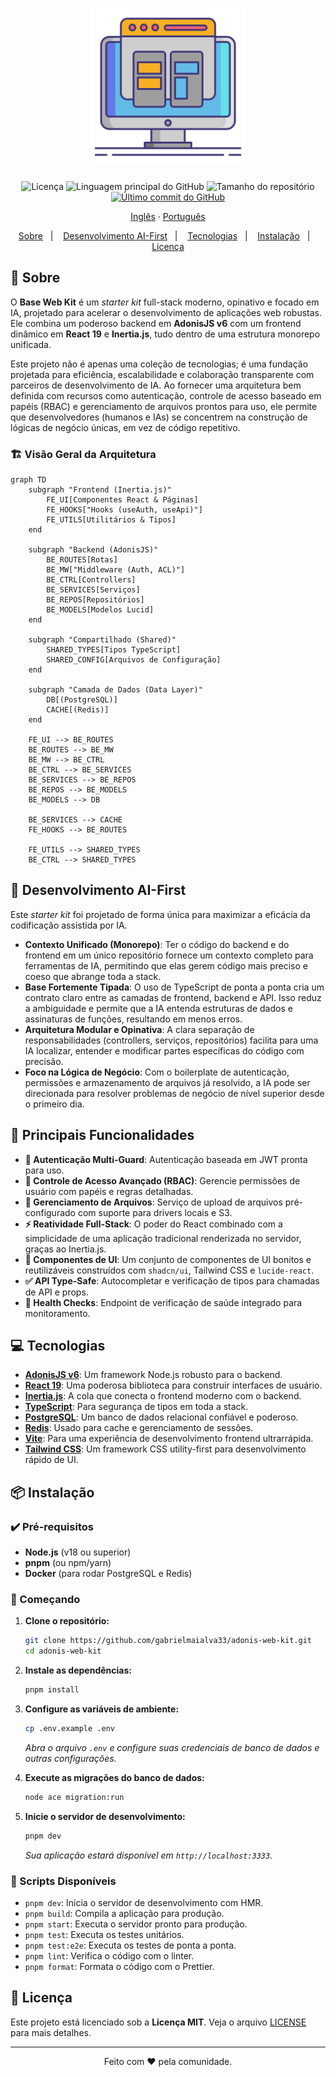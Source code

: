 <h1 align="center">
  <img src=".github/assets/ui-design.png" height="250" alt="Base Web Kit">
</h1>

<p align="center">
  <img src="https://img.shields.io/github/license/gabrielmaialva33/adonis-web-kit?color=00b8d3&style=flat-square" alt="Licença" />
  <img src="https://img.shields.io/github/languages/top/gabrielmaialva33/adonis-web-kit?style=flat-square" alt="Linguagem principal do GitHub" >
  <img src="https://img.shields.io/github/repo-size/gabrielmaialva33/adonis-web-kit?style=flat-square" alt="Tamanho do repositório" >
  <a href="https://github.com/gabrielmaialva33/adonis-web-kit/commits/main">
    <img src="https://img.shields.io/github/last-commit/gabrielmaialva33/adonis-web-kit?style=flat-square" alt="Último commit do GitHub" >
  </a>
</p>

<p align="center">
    <a href="README.md">Inglês</a>
    ·
    <a href="README-pt.md">Português</a>
</p>

<p align="center">
  <a href="#bookmark-sobre">Sobre</a>&nbsp;&nbsp;&nbsp;|&nbsp;&nbsp;&nbsp;
  <a href="#rocket-desenvolvimento-ai-first">Desenvolvimento AI-First</a>&nbsp;&nbsp;&nbsp;|&nbsp;&nbsp;&nbsp;
  <a href="#computer-tecnologias">Tecnologias</a>&nbsp;&nbsp;&nbsp;|&nbsp;&nbsp;&nbsp;
  <a href="#package-instalação">Instalação</a>&nbsp;&nbsp;&nbsp;|&nbsp;&nbsp;&nbsp;
  <a href="#memo-licença">Licença</a>
</p>

## :bookmark: Sobre

O **Base Web Kit** é um _starter kit_ full-stack moderno, opinativo e focado em IA, projetado para acelerar o
desenvolvimento de aplicações web robustas. Ele combina um poderoso backend em **AdonisJS v6** com um frontend dinâmico
em **React 19** e **Inertia.js**, tudo dentro de uma estrutura monorepo unificada.

Este projeto não é apenas uma coleção de tecnologias; é uma fundação projetada para eficiência, escalabilidade e
colaboração transparente com parceiros de desenvolvimento de IA. Ao fornecer uma arquitetura bem definida com recursos
como autenticação, controle de acesso baseado em papéis (RBAC) e gerenciamento de arquivos prontos para uso, ele permite
que desenvolvedores (humanos e IAs) se concentrem na construção de lógicas de negócio únicas, em vez de código
repetitivo.

### 🏗️ Visão Geral da Arquitetura

```mermaid
graph TD
    subgraph "Frontend (Inertia.js)"
        FE_UI[Componentes React & Páginas]
        FE_HOOKS["Hooks (useAuth, useApi)"]
        FE_UTILS[Utilitários & Tipos]
    end

    subgraph "Backend (AdonisJS)"
        BE_ROUTES[Rotas]
        BE_MW["Middleware (Auth, ACL)"]
        BE_CTRL[Controllers]
        BE_SERVICES[Serviços]
        BE_REPOS[Repositórios]
        BE_MODELS[Modelos Lucid]
    end

    subgraph "Compartilhado (Shared)"
        SHARED_TYPES[Tipos TypeScript]
        SHARED_CONFIG[Arquivos de Configuração]
    end

    subgraph "Camada de Dados (Data Layer)"
        DB[(PostgreSQL)]
        CACHE[(Redis)]
    end

    FE_UI --> BE_ROUTES
    BE_ROUTES --> BE_MW
    BE_MW --> BE_CTRL
    BE_CTRL --> BE_SERVICES
    BE_SERVICES --> BE_REPOS
    BE_REPOS --> BE_MODELS
    BE_MODELS --> DB

    BE_SERVICES --> CACHE
    FE_HOOKS --> BE_ROUTES

    FE_UTILS --> SHARED_TYPES
    BE_CTRL --> SHARED_TYPES
```

## :rocket: Desenvolvimento AI-First

Este _starter kit_ foi projetado de forma única para maximizar a eficácia da codificação assistida por IA.

- **Contexto Unificado (Monorepo)**: Ter o código do backend e do frontend em um único repositório fornece um contexto
  completo para ferramentas de IA, permitindo que elas gerem código mais preciso e coeso que abrange toda a stack.
- **Base Fortemente Tipada**: O uso de TypeScript de ponta a ponta cria um contrato claro entre as camadas de frontend,
  backend e API. Isso reduz a ambiguidade e permite que a IA entenda estruturas de dados e assinaturas de funções,
  resultando em menos erros.
- **Arquitetura Modular e Opinativa**: A clara separação de responsabilidades (controllers, serviços, repositórios)
  facilita para uma IA localizar, entender e modificar partes específicas do código com precisão.
- **Foco na Lógica de Negócio**: Com o boilerplate de autenticação, permissões e armazenamento de arquivos já resolvido,
  a IA pode ser direcionada para resolver problemas de negócio de nível superior desde o primeiro dia.

## 🌟 Principais Funcionalidades

- **🔐 Autenticação Multi-Guard**: Autenticação baseada em JWT pronta para uso.
- **👥 Controle de Acesso Avançado (RBAC)**: Gerencie permissões de usuário com papéis e regras detalhadas.
- **📁 Gerenciamento de Arquivos**: Serviço de upload de arquivos pré-configurado com suporte para drivers locais e S3.
- **⚡️ Reatividade Full-Stack**: O poder do React combinado com a simplicidade de uma aplicação tradicional renderizada
  no servidor, graças ao Inertia.js.
- **🎨 Componentes de UI**: Um conjunto de componentes de UI bonitos e reutilizáveis construídos com `shadcn/ui`,
  Tailwind CSS e `lucide-react`.
- **✅ API Type-Safe**: Autocompletar e verificação de tipos para chamadas de API e props.
- **🏥 Health Checks**: Endpoint de verificação de saúde integrado para monitoramento.

## :computer: Tecnologias

- **[AdonisJS v6](https://adonisjs.com/)**: Um framework Node.js robusto para o backend.
- **[React 19](https://react.dev/)**: Uma poderosa biblioteca para construir interfaces de usuário.
- **[Inertia.js](https://inertiajs.com/)**: A cola que conecta o frontend moderno com o backend.
- **[TypeScript](https://www.typescriptlang.org/)**: Para segurança de tipos em toda a stack.
- **[PostgreSQL](https://www.postgresql.org/)**: Um banco de dados relacional confiável e poderoso.
- **[Redis](https://redis.io/)**: Usado para cache e gerenciamento de sessões.
- **[Vite](https://vitejs.dev/)**: Para uma experiência de desenvolvimento frontend ultrarrápida.
- **[Tailwind CSS](https://tailwindcss.com/)**: Um framework CSS utility-first para desenvolvimento rápido de UI.

## :package: Instalação

### ✔️ Pré-requisitos

- **Node.js** (v18 ou superior)
- **pnpm** (ou npm/yarn)
- **Docker** (para rodar PostgreSQL e Redis)

### 🚀 Começando

1. **Clone o repositório:**

   ```sh
   git clone https://github.com/gabrielmaialva33/adonis-web-kit.git
   cd adonis-web-kit
   ```

2. **Instale as dependências:**

   ```sh
   pnpm install
   ```

3. **Configure as variáveis de ambiente:**

   ```sh
   cp .env.example .env
   ```

   _Abra o arquivo `.env` e configure suas credenciais de banco de dados e outras configurações._

4. **Execute as migrações do banco de dados:**

   ```sh
   node ace migration:run
   ```

5. **Inicie o servidor de desenvolvimento:**
   ```sh
   pnpm dev
   ```
   _Sua aplicação estará disponível em `http://localhost:3333`._

### 📜 Scripts Disponíveis

- `pnpm dev`: Inicia o servidor de desenvolvimento com HMR.
- `pnpm build`: Compila a aplicação para produção.
- `pnpm start`: Executa o servidor pronto para produção.
- `pnpm test`: Executa os testes unitários.
- `pnpm test:e2e`: Executa os testes de ponta a ponta.
- `pnpm lint`: Verifica o código com o linter.
- `pnpm format`: Formata o código com o Prettier.

## :memo: Licença

Este projeto está licenciado sob a **Licença MIT**. Veja o arquivo [LICENSE](LICENSE) para mais detalhes.

---

<p align="center">
  Feito com ❤️ pela comunidade.
</p>
